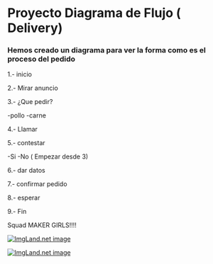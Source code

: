 # Proyecto Diagrama de Flujo ( Delivery)
### Hemos creado un diagrama para ver la forma como es el proceso del pedido

1.- inicio 

2.- Mirar anuncio 

3.- ¿Que pedir?

 -pollo
 -carne
 
4.- Llamar

5.- contestar

 -Si
 -No ( Empezar desde 3)
 
6.- dar datos

7.- confirmar pedido

8.- esperar

9.- Fin



Squad MAKER GIRLS!!!!


<a href="http://1.1m.yt/ZvR7QeW.jpg" target="_blank"><img src="http://1.1m.yt/ZvR7QeW.jpg" alt="ImgLand.net image" /></a>

<a href="http://1.1m.yt/dNpnjD6.jpg" target="_blank"><img src="http://1.1m.yt/dNpnjD6.jpg" alt="ImgLand.net image" /></a>
